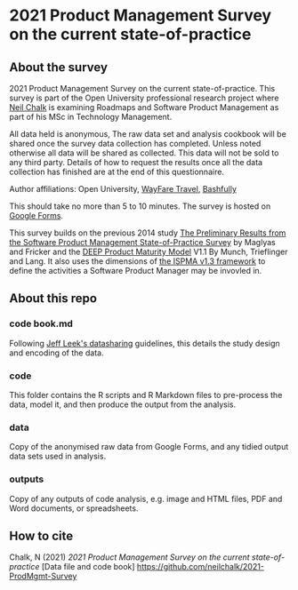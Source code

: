 # 2021 Product Management Survey on the current state-of-practice

## About the survey

2021 Product Management Survey on the current state-of-practice. This survey is part of the Open University professional research project where [Neil Chalk](https://www.researchgate.net/profile/Neil_Chalk) is examining Roadmaps and Software Product Management as part of his MSc in Technology Management.

All data held is anonymous, The raw data set and analysis cookbook will be shared once the survey data collection has completed. Unless noted otherwise all data will be shared as collected. This data will not be sold to any third party. Details of how to request the results once all the data collection has finished are at the end of this questionnaire.

Author affiliations: Open University, [WayFare Travel](http://www.letswayfare.com), [Bashfully](https://bashful.ly)

This should take no more than 5 to 10 minutes. The survey is hosted on [Google Forms](https://forms.gle/uQ6jiy44jJe7iUZV9).

This survey builds on the previous 2014 study [The Preliminary Results from the Software Product Management State-of-Practice Survey](https://www.researchgate.net/publication/267271367_The_Preliminary_Results_from_the_Software_Product_Management_State-of-Practice_Survey) by Maglyas and Fricker and the [DEEP Product Maturity Model](https://www.researchgate.net/publication/336070112_The_Product_Roadmap_Maturity_Model_DEEP_Validation_of_a_Method_for_Assessing_the_Product_Roadmap_Capabilities_of_Organizations) V1.1 By Munch, Trieflinger and Lang. It also uses the dimensions of [the ISPMA v1.3 framework](https://ispma.org/body-of-knowledge/) to define the activities a Software Product Manager may be invovled in.

## About this repo

### code book.md

Following [Jeff Leek's datasharing](https://github.com/neilchalk/datasharing) guidelines, this details the study design and encoding of the data.

### code

This folder contains the R scripts and R Markdown files to pre-process the data, model it, and then produce the output from the analysis.

### data

Copy of the anonymised raw data from Google Forms, and any tidied output data sets used in analysis.

### outputs

Copy of any outputs of code analysis, e.g. image and HTML files, PDF and Word documents, or spreadsheets.

## How to cite

Chalk, N (2021) _2021 Product Management Survey on the current state-of-practice_ [Data file and code book] https://github.com/neilchalk/2021-ProdMgmt-Survey